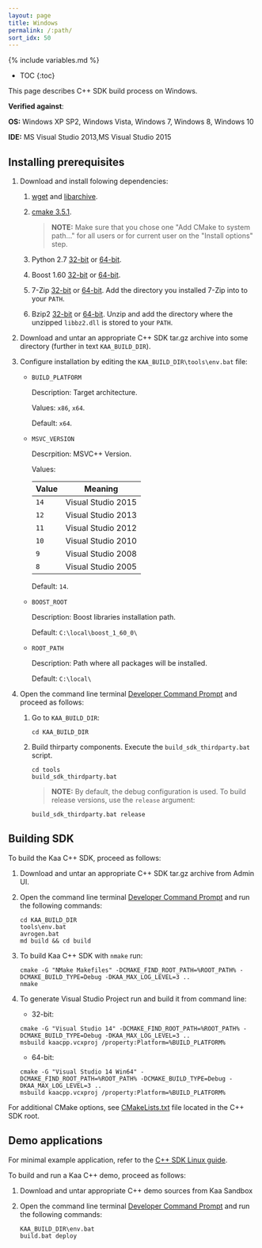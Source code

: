 ```yaml
---
layout: page
title: Windows
permalink: /:path/
sort_idx: 50
---
```


{% include variables.md %}

* TOC
{:toc}

This page describes C++ SDK build process on Windows.

**Verified against**:

**OS:** Windows XP SP2, Windows Vista, Windows 7, Windows 8, Windows 10

**IDE:** MS Visual Studio 2013,MS Visual Studio 2015

## Installing prerequisites

1. Download and install folowing dependencies:
    1. [wget](http://downloads.sourceforge.net/gnuwin32/wget-1.11.4-1-setup.exe) and [libarchive](http://downloads.sourceforge.net/gnuwin32/libarchive-2.4.12-1-setup.exe).
    1. [cmake 3.5.1](https://cmake.org/files/v3.5/cmake-3.5.1-win32-x86.msi).

        >**NOTE:** Make sure that you chose one  "Add CMake to system path..." for all users or for current user on the "Install options" step.

    1. Python 2.7 [32-bit](https://www.python.org/ftp/python/2.7.9/python-2.7.9.msi) or [64-bit](https://www.python.org/ftp/python/2.7.9/python-2.7.9.amd64.msi). 
    1. Boost 1.60 [32-bit](https://sourceforge.net/projects/boost/files/boost-binaries/1.60.0/boost_1_60_0-msvc-14.0-32.exe/download)
    or [64-bit](https://sourceforge.net/projects/boost/files/boost-binaries/1.60.0/boost_1_60_0-msvc-14.0-64.exe/download).
    1. 7-Zip [32-bit](http://www.7-zip.org/a/7z1602.exe) or [64-bit](http://www.7-zip.org/a/7z1602-x64.exe). Add the directory you installed 7-Zip into to your `PATH`.
    1. Bzip2 [32-bit](https://github.com/philr/bzip2-windows/releases/download/v1.0.6/bzip2-dll-1.0.6-win-x86.zip) or [64-bit](https://github.com/philr/bzip2-windows/releases/download/v1.0.6/bzip2-dll-1.0.6-win-x64.zip).
    Unzip and add the directory where the unzipped `libbz2.dll` is stored to your `PATH`.
1. Download and untar an appropriate C++ SDK tar.gz archive into some directory (further in text `KAA_BUILD_DIR`).
1. Configure installation by editing the `KAA_BUILD_DIR\tools\env.bat` file:

    * `BUILD_PLATFORM`

        Description: Target architecture.

        Values: `x86`, `x64`.

        Default: `x64`.

    * `MSVC_VERSION`

        Descrpition: MSVC++ Version.

        Values:

        | Value | Meaning            |
        |-------|--------------------|
        | `14`  | Visual Studio 2015 |
        | `12`  | Visual Studio 2013 |
        | `11`  | Visual Studio 2012 |
        | `10`  | Visual Studio 2010 |
        | `9`   | Visual Studio 2008 |
        | `8`   | Visual Studio 2005 |

        Default: `14`.

    * `BOOST_ROOT`

        Description: Boost libraries installation path.

        Default: `C:\local\boost_1_60_0\`

    * `ROOT_PATH`

        Description: Path where all packages will be installed.

        Default: `C:\local\`

1. Open the command line terminal [Developer Command Prompt](https://msdn.microsoft.com/en-us/en-en/library/ms229859(v=vs.110).aspx)
and proceed as follows:
    1. Go to `KAA_BUILD_DIR`:

       ```
       cd KAA_BUILD_DIR
       ```

    1. Build thirparty components. Execute the `build_sdk_thirdparty.bat` script.

       ```
       cd tools
       build_sdk_thirdparty.bat
       ```

       >**NOTE:** By default, the debug configuration is used. To build release versions, use the `release` argument:

       ```
       build_sdk_thirdparty.bat release
       ```

## Building SDK

To build the Kaa C++ SDK, proceed as follows:

1. Download and untar an appropriate C++ SDK tar.gz archive from Admin UI.
1. Open the command line terminal [Developer Command Prompt](https://msdn.microsoft.com/en-us/en-en/library/ms229859(v=vs.110).aspx)
and run the following commands:

   ```
   cd KAA_BUILD_DIR
   tools\env.bat
   avrogen.bat
   md build && cd build
   ```

1. To build Kaa C++ SDK with `nmake` run:

   ```
   cmake -G "NMake Makefiles" -DCMAKE_FIND_ROOT_PATH=%ROOT_PATH% -DCMAKE_BUILD_TYPE=Debug -DKAA_MAX_LOG_LEVEL=3 ..
   nmake
   ```

1. To generate Visual Studio Project run and build it from command line:
    * 32-bit:

   ```
   cmake -G "Visual Studio 14" -DCMAKE_FIND_ROOT_PATH=%ROOT_PATH% -DCMAKE_BUILD_TYPE=Debug -DKAA_MAX_LOG_LEVEL=3 ..
   msbuild kaacpp.vcxproj /property:Platform=%BUILD_PLATFORM%
   ```

    * 64-bit:

   ```
   cmake -G "Visual Studio 14 Win64" -DCMAKE_FIND_ROOT_PATH=%ROOT_PATH% -DCMAKE_BUILD_TYPE=Debug -DKAA_MAX_LOG_LEVEL=3 ..
   msbuild kaacpp.vcxproj /property:Platform=%BUILD_PLATFORM%
   ```


For additional CMake options, see [CMakeLists.txt](https://github.com/kaaproject/kaa/blob/master/client/client-multi/client-cpp/CMakeLists.txt) file located in the C++ SDK root.

## Demo applications

For minimal example application, refer to the [C++ SDK Linux guide]({{root_url}}/Programming-guide/Using-Kaa-endpoint-SDKs/C++/SDK-Linux/#minimal-example).

To build and run a Kaa C++ demo, proceed as follows:

1. Download and untar appropriate C++ demo sources from Kaa Sandbox
1. Open the command line terminal [Developer Command Prompt](https://msdn.microsoft.com/en-us/en-en/library/ms229859(v=vs.110).aspx)
and run the following commands:

   ```
   KAA_BUILD_DIR\env.bat
   build.bat deploy
   ```
